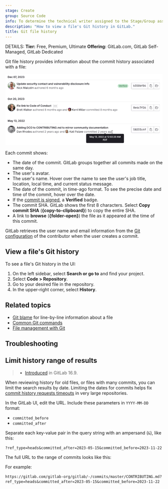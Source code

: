 ```yaml
---
stage: Create
group: Source Code
info: To determine the technical writer assigned to the Stage/Group associated with this page, see https://handbook.gitlab.com/handbook/product/ux/technical-writing/#assignments
description: "How to view a file's Git history in GitLab."
title: Git file history
---
```


DETAILS:
**Tier:** Free, Premium, Ultimate
**Offering:** GitLab.com, GitLab Self-Managed, GitLab Dedicated

Git file history provides information about the commit history associated
with a file:

![A list of 3 commits for a single file, with the newest commit marked as 'Verified'.](img/file_history_output_v17_2.png)

Each commit shows:

- The date of the commit. GitLab groups together all commits made on the same day.
- The user's avatar.
- The user's name. Hover over the name to see the user's job title, location, local time, and current status message.
- The date of the commit, in time-ago format. To see the precise date and time of
  the commit, hover over the date.
- If the [commit is signed](../signed_commits/index.md), a **Verified** badge.
- The commit SHA. GitLab shows the first 8 characters. Select **Copy commit SHA** (**{copy-to-clipboard}**) to copy the entire SHA.
- A link to **browse** (**{folder-open}**) the file as it appeared at the time of this commit.

GitLab retrieves the user name and email information from the
[Git configuration](https://git-scm.com/book/en/v2/Customizing-Git-Git-Configuration)
of the contributor when the user creates a commit.

## View a file's Git history

To see a file's Git history in the UI:

1. On the left sidebar, select **Search or go to** and find your project.
1. Select **Code > Repository**.
1. Go to your desired file in the repository.
1. In the upper-right corner, select **History**.

## Related topics

- [Git blame](git_blame.md) for line-by-line information about a file
- [Common Git commands](../../../../topics/git/commands.md)
- [File management with Git](../../../../topics/git/file_management.md)

## Troubleshooting

## Limit history range of results

> - [Introduced](https://gitlab.com/gitlab-org/gitlab/-/issues/423108) in GitLab 16.9.

When reviewing history for old files, or files with many commits, you can
limit the search results by date. Limiting the dates for commits helps fix
[commit history requests timeouts](https://gitlab.com/gitlab-org/gitaly/-/issues/5426)
in very large repositories.

In the GitLab UI, edit the URL. Include these parameters in `YYYY-MM-DD` format:

- `committed_before`
- `committed_after`

Separate each key-value pair in the query string with an ampersand (`&`), like this:

```plaintext
?ref_type=heads&committed_after=2023-05-15&committed_before=2023-11-22
```

The full URL to the range of commits looks like this:

For example:

```plaintext
https://gitlab.com/gitlab-org/gitlab/-/commits/master/CONTRIBUTING.md?ref_type=heads&committed_after=2023-05-15&committed_before=2023-11-22
```
